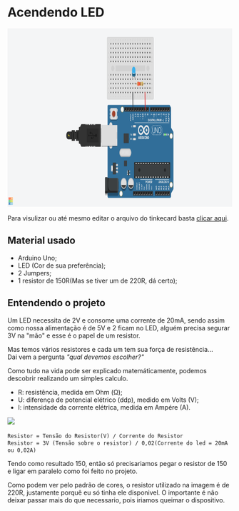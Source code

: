 # Acendendo LED

<img src="circuito.png" height="400">

Para visulizar ou até mesmo editar o arquivo do tinkecard basta [clicar aqui](https://www.tinkercad.com/things/gGQ0Lw6lyOG).

## Material usado


- Arduino Uno;
- LED (Cor de sua preferência);
- 2 Jumpers;
- 1 resistor de 150R(Mas se tiver um de 220R, dá certo);
   
## Entendendo o projeto

  Um LED necessita de 2V e consome uma corrente de 20mA,
  sendo assim como nossa alimentação é de 5V e 2 ficam no LED, alguém precisa segurar 3V na "mão" e esse é o papel de um resistor.

  Mas temos vários resistores e cada um tem sua força de resistência...
  <br>Dai vem a pergunta _"qual devemos escolher?"_
  
  Como tudo na vida pode ser explicado matemáticamente, podemos descobrir realizando um simples calculo.

  - R: resistência, medida em Ohm (Ω);
  - U: diferença de potencial elétrico (ddp), medido em Volts (V);
  - I: intensidade da corrente elétrica, medida em Ampére (A).

  <img src="https://render.githubusercontent.com/render/math?math=R=\frac{U}{I}=\frac{3}{0,02}">

  
	Resistor = Tensão do Resistor(V) / Corrente do Resistor
  	Resistor = 3V (Tensão sobre o resistor) / 0,02(Corrente do led = 20mA ou 0,02A)
  
  Tendo como resultado 150, então só precisariamos pegar o resistor de 150 e ligar em paralelo como foi feito no projeto.

  Como podem ver pelo padrão de cores, o resistor utilizado na imagem é de 220R, justamente porquê eu só tinha ele disponivel. O importante é não deixar passar mais do que necessario, pois iriamos queimar o dispositivo.